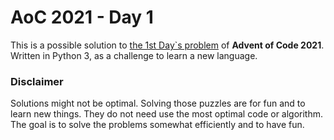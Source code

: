 # AoC 2021 - Day 1

This is a possible solution to [the 1st Day`s problem](https://adventofcode.com/2021/day/1)  of **Advent of Code 2021**.  
Written in Python 3, as a challenge to learn a new language.

### Disclaimer

Solutions might not be optimal. Solving those puzzles are for fun and to learn new things.
They do not need use the most optimal code or algorithm.
The goal is to solve the problems somewhat efficiently and to have fun.

